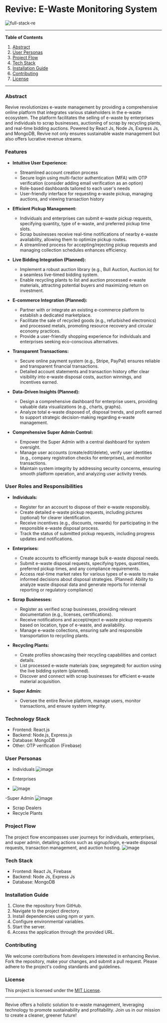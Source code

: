 # Revive: E-Waste Monitoring System
![full-stack-re](https://socialify.git.ci/lathika-sunder/full-stack-re/image?language=1&name=1&owner=1&theme=Light)

---

**Table of Contents**
1. [Abstract](#abstract)
2. [User Personas](#user-personas)
3. [Project Flow](#project-flow)
4. [Tech Stack](#tech-stack)
5. [Installation Guide](#installation-guide)
6. [Contributing](#contributing)
7. [License](#license)

---


### Abstract
Revive revolutionizes e-waste management by providing a comprehensive online platform that integrates various stakeholders in the e-waste ecosystem. The platform facilitates the selling of e-waste by enterprises and individuals to scrap businesses, auctioning of scrap by recycling plants, and real-time bidding auctions. Powered by React Js, Node Js, Express Js, and MongoDB, Revive not only ensures sustainable waste management but also offers lucrative revenue streams.

### Features

* **Intuitive User Experience:**
    * Streamlined account creation process
    * Secure login using multi-factor authentication (MFA) with OTP verification (consider adding email verification as an option)
    * Role-based dashboards tailored to each user's needs
    * User-friendly interface for requesting e-waste pickup, managing auctions, and viewing transaction history

* **Efficient Pickup Management:**
    * Individuals and enterprises can submit e-waste pickup requests, specifying quantity, type of e-waste, and preferred pickup time slots.
    * Scrap businesses receive real-time notifications of nearby e-waste availability, allowing them to optimize pickup routes.
    * A streamlined process for accepting/rejecting pickup requests and managing collection schedules enhances efficiency.

* **Live Bidding Integration (Planned):**
    * Implement a robust auction library (e.g., Bull Auction, Auction.io) for a seamless live-timed bidding system.
    * Enable recycling plants to list and auction processed e-waste materials, attracting potential buyers and maximizing return on investment.

* **E-commerce Integration (Planned):**
    * Partner with or integrate an existing e-commerce platform to establish a dedicated marketplace.
    * Facilitate the sale of recycled goods (e.g., refurbished electronics) and processed metals, promoting resource recovery and circular economy practices.
    * Provide a user-friendly shopping experience for individuals and enterprises seeking eco-conscious alternatives.

* **Transparent Transactions:**
    * Secure online payment system (e.g., Stripe, PayPal) ensures reliable and transparent financial transactions.
    * Detailed account statements and transaction history offer clear visibility into e-waste disposal costs, auction winnings, and incentives earned.

* **Data-Driven Insights (Planned):**
    * Design a comprehensive dashboard for enterprise users, providing valuable data visualizations (e.g., charts, graphs).
    * Analyze total e-waste disposed of, disposal trends, and profit earned to support strategic decision-making regarding e-waste management.

* **Comprehensive Super Admin Control:**
    * Empower the Super Admin with a central dashboard for system oversight.
    * Manage user accounts (create/edit/delete), verify user identities (e.g., company registration checks for enterprises), and monitor transactions.
    * Maintain system integrity by addressing security concerns, ensuring smooth platform operation, and analyzing user activity trends.

### User Roles and Responsibilities

* **Individuals:**
    * Register for an account to dispose of their e-waste responsibly.
    * Create detailed e-waste pickup requests, including pictures (optional) for clearer identification.
    * Receive incentives (e.g., discounts, rewards) for participating in the responsible e-waste disposal process.
    * Track the status of submitted pickup requests, including progress updates and notifications.

* **Enterprises:**
    * Create accounts to efficiently manage bulk e-waste disposal needs.
    * Submit e-waste disposal requests, specifying types, quantities, preferred pickup times, and any compliance requirements.
    * Access real-time market rates for various types of e-waste to make informed decisions about disposal strategies. (Planned: Ability to analyze waste disposal data and generate reports for internal reporting or regulatory compliance)

* **Scrap Businesses:**
    * Register as verified scrap businesses, providing relevant documentation (e.g., licenses, certifications).
    * Receive notifications and accept/reject e-waste pickup requests based on location, type of e-waste, and availability.
    * Manage e-waste collections, ensuring safe and responsible transportation to recycling plants.

* **Recycling Plants:**
    * Create profiles showcasing their recycling capabilities and contact details.
    * List processed e-waste materials (raw, segregated) for auction using the live bidding system (planned).
    * Discover and connect with scrap businesses for efficient e-waste material acquisition.

* **Super Admin:**
    * Oversee the entire Revive platform, manage users, monitor transactions, and ensure system integrity.


### Technology Stack

* Frontend: React.js
* Backend: Node.js, Express.js
* Database: MongoDB
* Other: OTP verification (Firebase)

### User Personas
- Individuals
![image](https://github.com/lathika-sunder/full-stack-re/assets/95066409/1444c6c6-3089-4529-bfe4-b5e80d076971)

- Enterprises
- ![image](https://github.com/lathika-sunder/full-stack-re/assets/95066409/65f4d035-5350-4450-a32d-3a32a072149a)

-Super Admin
![image](https://github.com/lathika-sunder/full-stack-re/assets/95066409/bec4ef27-ec0f-4eb7-b617-91249fc3440c)

- Scrap Dealers
- Recycle Plants



### Project Flow
The project flow encompasses user journeys for individuals, enterprises, and super admin, detailing actions such as signup/login, e-waste disposal requests, transaction management, and auction hosting.
![image](https://github.com/lathika-sunder/full-stack-re/assets/95066409/c5936d17-7d6c-4b4b-a728-0cdc8d70013e)

### Tech Stack
- Frontend: React Js, Firebase
- Backend: Node Js, Express Js
- Database: MongoDB

### Installation Guide
1. Clone the repository from GitHub.
2. Navigate to the project directory.
3. Install dependencies using npm or yarn.
4. Configure environmental variables.
5. Start the server.
6. Access the application through the provided URL.

### Contributing
We welcome contributions from developers interested in enhancing Revive. Fork the repository, make your changes, and submit a pull request. Please adhere to the project's coding standards and guidelines.

### License
This project is licensed under the [MIT License](LICENSE).

---

Revive offers a holistic solution to e-waste management, leveraging technology to promote sustainability and profitability. Join us in our mission to create a cleaner, greener future!
